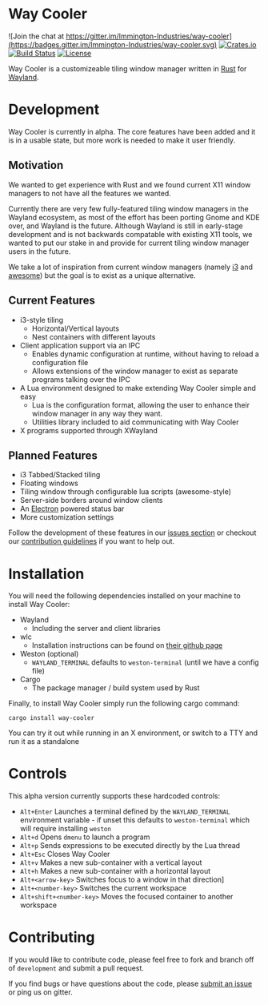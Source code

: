 # Way Cooler

![Join the chat at https://gitter.im/Immington-Industries/way-cooler](https://badges.gitter.im/Immington-Industries/way-cooler.svg)
[![Crates.io](https://img.shields.io/badge/crates.io-v0.2.0-orange.svg)](https://crates.io/crate/way-cooler)
[![Build Status](https://travis-ci.org/Immington-Industries/way-cooler.svg?branch=master)](https://travis-ci.org/Immington-Industries/way-cooler)
[![License](https://img.shields.io/badge/license-MIT-blue.svg)](https://github.com/Immington-Industries/way-cooler/)

Way Cooler is a customizeable tiling window manager written in [Rust][] for [Wayland][wayland].

# Development

Way Cooler is currently in alpha. The core features have been added and it is in a usable state, but more work is needed to make it user friendly.

## Motivation

We wanted to get experience with Rust and we found current X11 window managers to not have all the features we wanted. 

Currently there are very few fully-featured tiling window managers in the Wayland ecosystem, as most of the effort has been porting Gnome and KDE over, and Wayland is the future. Although Wayland is still in early-stage development
and is not backwards compatable with existing X11 tools, we wanted to put our stake in and provide for current tiling window manager users in the future.

We take a lot of inspiration from current window managers (namely [i3][] and [awesome][]) but the goal is to exist as a unique alternative.


## Current Features
- i3-style tiling
  * Horizontal/Vertical layouts
  * Nest containers with different layouts
- Client application support via an IPC
  * Enables dynamic configuration at runtime, without having to reload a configuration file
  * Allows extensions of the window manager to exist as separate programs talking over the IPC
- A Lua environment designed to make extending Way Cooler simple and easy
  * Lua is the configuration format, allowing the user to enhance their window manager in any way they want.
  * Utilities library included to aid communicating with Way Cooler
- X programs supported through XWayland

## Planned Features

- i3 Tabbed/Stacked tiling
- Floating windows
- Tiling window through configurable lua scripts (awesome-style)
- Server-side borders around window clients
- An [Electron](http://electron.atom.io/) powered status bar
- More customization settings

Follow the development of these features in our [issues section] or checkout our [contribution guidelines](#Contributing) if you want to help out.

# Installation

You will need the following dependencies installed on your machine to install Way Cooler:
- Wayland
  * Including the server and client libraries
- wlc
  * Installation instructions can be found on [their github page](https://github.com/Cloudef/wlc)
- Weston (optional)
  * `WAYLAND_TERMINAL` defaults to `weston-terminal` (until we have a config file)
- Cargo
  * The package manager / build system used by Rust

Finally, to install Way Cooler simply run the following cargo command:

```shell
cargo install way-cooler
```

You can try it out while running in an X environment, or switch to a TTY and run it as a standalone
# Controls

This alpha version currently supports these hardcoded controls: 

- `Alt+Enter` Launches a terminal defined by the `WAYLAND_TERMINAL` environment variable - 
if unset this defaults to `weston-terminal` which will require installing `weston`
- `Alt+d` Opens `dmenu` to launch a program
- `Alt+p` Sends expressions to be executed directly by the Lua thread
- `Alt+Esc` Closes Way Cooler
- `Alt+v` Makes a new sub-container with a vertical layout
- `Alt+h` Makes a new sub-container with a horizontal layout
- `Alt+<arrow-key>` Switches focus to a window in that direction]
- `Alt+<number-key>` Switches the current workspace
- `Alt+shift+<number-key>` Moves the focused container to another workspace

# Contributing
If you would like to contribute code, please feel free to fork and branch off of `development` and submit a pull request.

If you find bugs or have questions about the code, please [submit an issue] or ping us on gitter.

[Rust]: https://www.rust-lang.org
[wayland]: https://wayland.freedesktop.org/
[wlc]: https://github.com/Cloudef/wlc
[i3]: i3wm.org
[awesome]: https://awesomewm.org/
[issues section]: https://github.com/Immington-Industries/way-cooler/labels/features
[submit an issue]: https://github.com/Immington-Industries/way-cooler/issues/new
[gitter]: https://gitter.im/Immington-Industries/way-cooler?utm_source=badge&utm_medium=badge&utm_campaign=pr-badge&utm_content=badge
